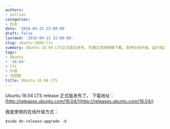 ```yaml
---
authors:
- eallion
categories:
- 日志
date: '2016-04-21 22:00:00'
draft: false
lastmod: '2016-04-21 22:00:00'
slug: ubuntu-1604-lts
summary: Ubuntu 16.04 LTS正式版已发布，可通过官网链接下载。支持在线升级，运行指定命令即可完成版本更新。
tags:
- Ubuntu
- '16.04'
- lts
- 升级
- 乌班图
title: Ubuntu 16.04 LTS
---
```


Ubuntu 16.04 LTS release 正式版发布了。
下载地址：[http://releases.ubuntu.com/16.04/](http://releases.ubuntu.com/16.04/)

我是使用的在线升级方式：

    $sudo do-release-upgrade -d